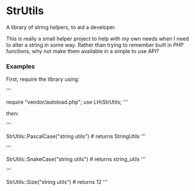 # StrUtils

A library of string helpers, to aid a developer.

This is really a small helper project to help with my own needs when I need
to alter a string in some way. Rather than trying to remember built in PHP
functions, why not make them available in a simple to use API?


### Examples

First, require the library using:

'''

require "vendor/autoload.php";
use LH\StrUtils;
'''

then:

'''

StrUtils::PascalCase("string utils") # returns StringUtils
'''

'''

StrUtils::SnakeCase("string utils") # returns string_utils
'''

'''

StrUtils::Size("string utils") # returns 12
'''

